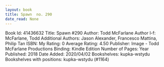 ```yaml
---
layout: book
title: Spawn  no. 290
date_read: None
---
```


Book Id: 41436632
Title: Spawn #290
Author: Todd McFarlane
Author l-f: McFarlane, Todd
Additional Authors: Jason Alexander, Francesco Mattina, Philip Tan
ISBN: 
My Rating: 0
Average Rating: 4.50
Publisher: Image - Todd McFarlane Productions
Binding: Kindle Edition
Number of Pages: 
Year Published: 2018
Date Added: 2020/04/02
Bookshelves: kupka-wstydu
Bookshelves with positions: kupka-wstydu (#1164)

